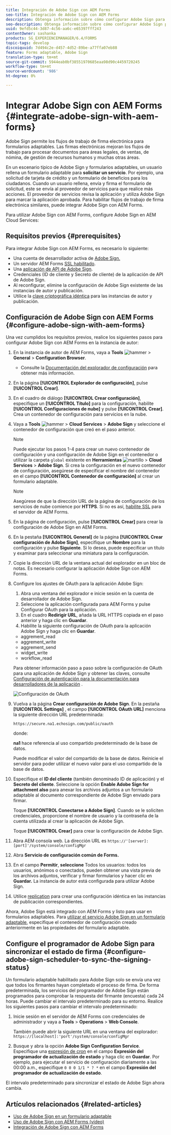 ```yaml
---
title: Integración de Adobe Sign con AEM Forms
seo-title: Integración de Adobe Sign con AEM Forms
description: Obtenga información sobre cómo configurar Adobe Sign para AEM Forms
seo-description: Obtenga información sobre cómo configurar Adobe Sign para AEM Forms
uuid: 9efd5c44-3d87-4c56-aa6c-e65397fff243
contentOwner: sashanka
products: SG_EXPERIENCEMANAGER/6.4/FORMS
topic-tags: develop
discoiquuid: 7d494c2e-d457-4d52-89be-a77ffa07eb88
feature: Forms adaptable, Adobe Sign
translation-type: tm+mt
source-git-commit: 5944eab0bf38551970685eaa98d90c4459720245
workflow-type: tm+mt
source-wordcount: '986'
ht-degree: 0%

---
```



# Integrar Adobe Sign con AEM Forms {#integrate-adobe-sign-with-aem-forms}

Adobe Sign permite los flujos de trabajo de firma electrónica para formularios adaptables. Las firmas electrónicas mejoran los flujos de trabajo para procesar documentos para áreas legales, de ventas, de nómina, de gestión de recursos humanos y muchas otras áreas.

En un escenario típico de Adobe Sign y formularios adaptables, un usuario rellena un formulario adaptable para **solicitar un servicio**. Por ejemplo, una solicitud de tarjeta de crédito y un formulario de beneficios para los ciudadanos. Cuando un usuario rellena, envía y firma el formulario de solicitud, este se envía al proveedor de servicios para que realice más acciones. El proveedor de servicios revisa la aplicación y utiliza Adobe Sign para marcar la aplicación aprobada. Para habilitar flujos de trabajo de firma electrónica similares, puede integrar Adobe Sign con AEM Forms.

Para utilizar Adobe Sign con AEM Forms, configure Adobe Sign en AEM Cloud Services:

## Requisitos previos {#prerequisites}

Para integrar Adobe Sign con AEM Forms, es necesario lo siguiente:

* Una cuenta de desarrollador activa de [Adobe Sign.](https://acrobat.adobe.com/us/en/why-adobe/developer-form.html)
* Un servidor AEM Forms [SSL habilitado](/help/sites-administering/ssl-by-default.md).
* Una [aplicación de API de Adobe Sign](https://www.adobe.io/apis/documentcloud/sign/docs.html#!adobedocs/adobe-sign/master/gstarted/create_app.md).
* Credenciales (ID de cliente y Secreto de cliente) de la aplicación de API de Adobe Sign.
* Al reconfigurar, elimine la configuración de Adobe Sign existente de las instancias de autor y publicación.
* Utilice la [clave criptográfica idéntica](/help/sites-administering/security-checklist.md#make-sure-you-properly-replicate-encryption-keys-when-needed) para las instancias de autor y publicación.

## Configuración de Adobe Sign con AEM Forms {#configure-adobe-sign-with-aem-forms}

Una vez cumplidos los requisitos previos, realice los siguientes pasos para configurar Adobe Sign con AEM Forms en la instancia de autor:

1. En la instancia de autor de AEM Forms, vaya a **Tools** ![hammer](assets/hammer.png) > **General** > **Configuration Browser**.
   * Consulte la [Documentación del explorador de configuración](/help/sites-administering/configurations.md) para obtener más información.
1. En la página **[!UICONTROL Explorador de configuración]**, pulse **[!UICONTROL Crear]**.
1. En el cuadro de diálogo **[!UICONTROL Crear configuración]**, especifique un **[!UICONTROL Título]** para la configuración, habilite **[!UICONTROL Configuraciones de nube]** y pulse **[!UICONTROL Crear]**. Crea un contenedor de configuración para servicios en la nube.
1. Vaya a **Tools** ![hammer](assets/hammer.png) > **Cloud Services** > **Adobe Sign** y seleccione el contenedor de configuración que creó en el paso anterior.

   >[!NOTE]
   >
   >Puede ejecutar los pasos 1-4 para crear un nuevo contenedor de configuración y una configuración de Adobe Sign en el contenedor o utilizar la carpeta `global` existente en **Herramientas** ![martillo](assets/hammer.png) > **Cloud Services** > **Adobe Sign**. Si crea la configuración en el nuevo contenedor de configuración, asegúrese de especificar el nombre del contenedor en el campo **[!UICONTROL Contenedor de configuración]** al crear un formulario adaptable.

   >[!NOTE]
   Asegúrese de que la dirección URL de la página de configuración de los servicios de nube comience por **HTTPS**. Si no es así, [habilite SSL](/help/sites-administering/ssl-by-default.md) para el servidor de AEM Forms.

1. En la página de configuración, pulse **[!UICONTROL Crear]** para crear la configuración de Adobe Sign en AEM Forms.
1. En la pestaña **[!UICONTROL General]** de la página **[!UICONTROL Crear configuración de Adobe Sign]**, especifique un **Nombre** para la configuración y pulse **Siguiente**. Si lo desea, puede especificar un título y examinar para seleccionar una miniatura para la configuración.

1. Copie la dirección URL de la ventana actual del explorador en un bloc de notas. Es necesario configurar la aplicación Adobe Sign con AEM Forms.

1. Configure los ajustes de OAuth para la aplicación Adobe Sign:

   1. Abra una ventana del explorador e inicie sesión en la cuenta de desarrollador de Adobe Sign.
   1. Seleccione la aplicación configurada para AEM Forms y pulse Configurar OAuth para la aplicación.
   1. En el cuadro **Redirigir URL**, añada la URL HTTPS copiada en el paso anterior y haga clic en **Guardar**.
   1. Habilite la siguiente configuración de OAuth para la aplicación Adobe Sign y haga clic en **Guardar**.
   * aggrement_read
   * aggrement_write
   * aggrement_send
   * widget_write
   * workflow_read

   Para obtener información paso a paso sobre la configuración de OAuth para una aplicación de Adobe Sign y obtener las claves, consulte [Configuración de autenticación para la documentación para desarrolladores de la aplicación](https://www.adobe.io/apis/documentcloud/sign/docs.html#!adobedocs/adobe-sign/master/gstarted/configure_oauth.md) .

   ![Configuración de OAuth](assets/oauthconfig_new.png)

1. Vuelva a la página **Crear configuración de Adobe Sign**. En la pestaña **[!UICONTROL Settings]** , el campo **[!UICONTROL OAuth URL]** menciona la siguiente dirección URL predeterminada:

   `https://secure.na1.echosign.com/public/oauth`

   donde:

   **na1** hace referencia al uso compartido predeterminado de la base de datos.

   Puede modificar el valor del compartido de la base de datos. Reinicie el servidor para poder utilizar el nuevo valor para el uso compartido de la base de datos.

1. Especifique el **ID del cliente** (también denominado ID de aplicación) y el **Secreto del cliente**. Seleccione la opción **Enable Adobe Sign for attachment also** para anexar los archivos adjuntos a un formulario adaptable al documento correspondiente de Adobe Sign enviado para firmar.

   Toque **[!UICONTROL Conectarse a Adobe Sign]**. Cuando se le soliciten credenciales, proporcione el nombre de usuario y la contraseña de la cuenta utilizada al crear la aplicación de Adobe Sign.

   Toque **[!UICONTROL Crear]** para crear la configuración de Adobe Sign.

1. Abra AEM consola web. La dirección URL es `https://'[server]:[port]'/system/console/configMgr`
1. Abra **Servicio de configuración común de Forms.**
1. En el campo **Permitir**, **seleccione** Todos los usuarios: todos los usuarios, anónimos o conectados, pueden obtener una vista previa de los archivos adjuntos, verificar y firmar formularios y hacer clic en **Guardar.** La instancia de autor está configurada para utilizar Adobe Sign.
1. Utilice [replication](/help/sites-deploying/replication.md) para crear una configuración idéntica en las instancias de publicación correspondientes.

Ahora, Adobe Sign está integrado con AEM Forms y listo para usar en formularios adaptables. Para [utilizar el servicio Adobe Sign en un formulario adaptable](../../forms/using/working-with-adobe-sign.md#configure-adobe-sign-for-an-adaptive-form), especifique el contenedor de configuración creado anteriormente en las propiedades del formulario adaptable.

## Configure el programador de Adobe Sign para sincronizar el estado de firma {#configure-adobe-sign-scheduler-to-sync-the-signing-status}

Un formulario adaptable habilitado para Adobe Sign solo se envía una vez que todos los firmantes hayan completado el proceso de firma. De forma predeterminada, los servicios del programador de Adobe Sign están programados para comprobar la respuesta del firmante (encuesta) cada 24 horas. Puede cambiar el intervalo predeterminado para su entorno. Realice los siguientes pasos para cambiar el intervalo predeterminado:

1. Inicie sesión en el servidor de AEM Forms con credenciales de administrador y vaya a **Tools** > **Operations** > **Web Console**.

   También puede abrir la siguiente URL en una ventana del explorador:
   `https://[localhost]:'port'/system/console/configMgr`

1. Busque y abra la opción **Adobe Sign Configuration Service**. Especifique una [expresión de cron](https://en.wikipedia.org/wiki/Cron#CRON_expression) en el campo **Expresión del programador de actualización de estado** y haga clic en **Guardar**. Por ejemplo, para ejecutar el servicio de configuración diariamente a las 00:00 a.m., especifique `0 0 0 1/1 * ? *` en el campo **Expresión del programador de actualización de estado**.

El intervalo predeterminado para sincronizar el estado de Adobe Sign ahora cambia.

## Artículos relacionados {#related-articles}

* [Uso de Adobe Sign en un formulario adaptable](../../forms/using/working-with-adobe-sign.md)
* [Uso de Adobe Sign con AEM Forms (vídeo)](https://helpx.adobe.com/experience-manager/kt/forms/using/adobe-sign-integration-feature-video.html)
* [Integración de Adobe Sign con AEM Forms](../../forms/using/adobe-sign-integration-adaptive-forms.md)
